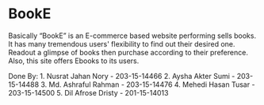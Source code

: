 # BookE
Basically “BookE” is an E-commerce based website performing sells books. It has many tremendous users' flexibility to find out their desired one.
Readout a glimpse of books then purchase according to their preference. Also, this site offers Ebooks to its users. 

Done By:
    1. Nusrat Jahan Nory    - 203-15-14466
    2. Aysha Akter Sumi     - 203-15-14488
    3. Md. Ashraful Rahman  - 203-15-14476
    4. Mehedi Hasan Tusar   - 203-15-14500
    5. Dil Afrose Dristy    - 201-15-14013

